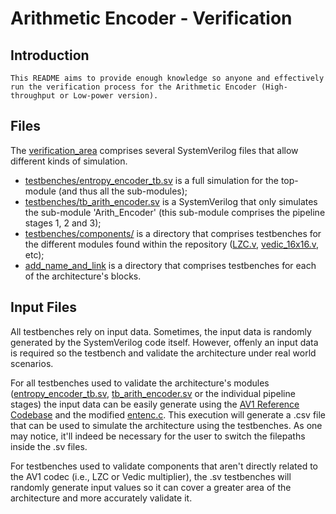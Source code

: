 # Arithmetic Encoder - Verification

## Introduction
	This README aims to provide enough knowledge so anyone and effectively run the verification process for the Arithmetic Encoder (High-throughput or Low-power version).

## Files

The [verification_area](https://github.com/tuliopereirab/arithmetic-encoder-av1/tree/master/verification_area) comprises several SystemVerilog files that allow different kinds of simulation.

- [testbenches/entropy_encoder_tb.sv](https://github.com/tuliopereirab/arithmetic-encoder-av1/blob/master/verification_area/testbenches/entropy_encoder_tb.sv) is a full simulation for the top-module (and thus all the sub-modules);
- [testbenches/tb_arith_encoder.sv](https://github.com/tuliopereirab/arithmetic-encoder-av1/blob/master/verification_area/testbenches/tb_arith_encoder.sv) is a SystemVerilog that only simulates the sub-module 'Arith_Encoder' (this sub-module comprises the pipeline stages 1, 2 and 3);
- [testbenches/components/](https://github.com/tuliopereirab/arithmetic-encoder-av1/tree/master/verification_area/testbenches/components) is a directory that comprises testbenches for the different modules found within the repository ([LZC.v](https://github.com/tuliopereirab/arithmetic-encoder-av1/blob/master/rtl/entropy-encoder/LZC.v), [vedic_16x16.v](https://github.com/tuliopereirab/arithmetic-encoder-av1/blob/master/rtl/other-blocks/vedic-multiplier/vedic_16x16.v), etc);
- [add_name_and_link](link) is a directory that comprises testbenches for each of the architecture's blocks.

## Input Files

All testbenches rely on input data. Sometimes, the input data is randomly generated by the SystemVerilog code itself. However, offenly an input data is required so the testbench and validate the architecture under real world scenarios.

For all testbenches used to validate the architecture's modules ([entropy_encoder_tb.sv](https://github.com/tuliopereirab/arithmetic-encoder-av1/blob/master/verification_area/testbenches/entropy_encoder_tb.sv), [tb_arith_encoder.sv](https://github.com/tuliopereirab/arithmetic-encoder-av1/blob/master/verification_area/testbenches/tb_arith_encoder.sv) or the individual pipeline stages) the input data can be easily generate using the [AV1 Reference Codebase](https://aomedia.googlesource.com/aom) and the modified [entenc.c](https://github.com/tuliopereirab/arithmetic-encoder-av1/blob/master/verification_area/AV1-reference-info/entenc.c). This execution will generate a .csv file that can be used to simulate the architecture using the testbenches. As one may notice, it'll indeed be necessary for the user to switch the filepaths inside the .sv files.

For testbenches used to validate components that aren't directly related to the AV1 codec (i.e., LZC or Vedic multiplier), the .sv testbenches will randomly generate input values so it can cover a greater area of the architecture and more accurately validate it.
